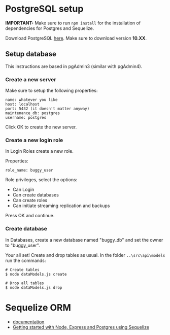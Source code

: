 # PostgreSQL setup
**IMPORTANT:** Make sure to run ```npm install``` for the installation of dependencies for Postgres and Sequelize.

Download PostgreSQL [here](https://www.enterprisedb.com/downloads/postgres-postgresql-downloads). Make sure to download version **10.XX**.

## Setup database 
This instructions are based in pgAdmin3 (similar with pgAdmin4).

### Create a new server
Make sure to setup the following properties: 

```
name: whatever you like
host: localhost
port: 5432 (it doesn't matter anyway)
maintenance_db: postgres
username: postgres
```

Click OK to create the new server.

### Create a new login role
In Login Roles create a new role.

Properties:
```
role_name: buggy_user
```

Role privileges, select the options: 
* Can Login
* Can create databases
* Can create roles
* Can initiate streaming replication and backups 

Press OK and continue.

### Create database
In Databases, create a new database named "buggy_db" and set the owner to "buggy_user".

Your all set! Create and drop tables as usual. In the folder `..\src\api\models` run the commands: 
```
# Create tables
$ node dataModels.js create

# Drop all tables
$ node dataModels.js drop
```

# Sequelize ORM
* [documentation](https://sequelize.org/v5/)
* [Getting started with Node, Express and Postgres using Sequelize](https://scotch.io/tutorials/getting-started-with-node-express-and-postgres-using-sequelize)